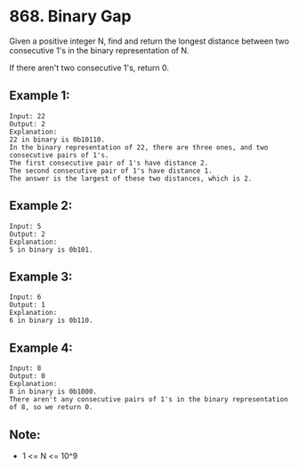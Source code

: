 # 868. Binary Gap

Given a positive integer N, find and return the longest distance between two consecutive 1's in the binary representation of N.

If there aren't two consecutive 1's, return 0.

## Example 1:

```
Input: 22
Output: 2
Explanation: 
22 in binary is 0b10110.
In the binary representation of 22, there are three ones, and two consecutive pairs of 1's.
The first consecutive pair of 1's have distance 2.
The second consecutive pair of 1's have distance 1.
The answer is the largest of these two distances, which is 2.
```

## Example 2:

```
Input: 5
Output: 2
Explanation: 
5 in binary is 0b101.
```

## Example 3:

```
Input: 6
Output: 1
Explanation: 
6 in binary is 0b110.
```

## Example 4:

```
Input: 8
Output: 0
Explanation: 
8 in binary is 0b1000.
There aren't any consecutive pairs of 1's in the binary representation of 8, so we return 0.
```

## Note:

* 1 <= N <= 10^9